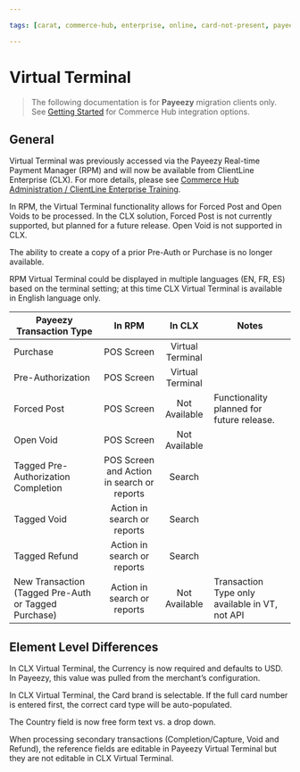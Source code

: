 ```yaml
---

tags: [carat, commerce-hub, enterprise, online, card-not-present, payeezy]

---
```


# Virtual Terminal

<!-- theme: danger -->
>  The following documentation is for **Payeezy** migration clients only. See [Getting Started](?path=docs/Getting-Started/Getting-Started-General.md) for Commerce Hub integration options.

## General

Virtual Terminal was previously accessed via the Payeezy Real-time Payment Manager (RPM) and will now be available from ClientLine Enterprise (CLX).  For more details, please see [Commerce Hub Administration / ClientLine Enterprise Training](https://fiserv.cloudguides.com/en-us/guides/ClientLine%20Enterprise%20from%20Fiserv).

In RPM, the Virtual Terminal functionality allows for Forced Post and Open Voids to be processed. In the CLX solution, Forced Post is not currently supported, but planned for a future release. Open Void is not supported in CLX.  

The ability to create a copy of a prior Pre-Auth or Purchase is no longer available.

RPM Virtual Terminal could be displayed in multiple languages (EN, FR, ES) based on the terminal setting; at this time CLX Virtual Terminal is available in English language only.

| Payeezy Transaction Type | In RPM | In CLX | Notes|
| -------- | :-------------: | :----------: |----------|
|Purchase |POS Screen | Virtual Terminal|
|Pre-Authorization |POS Screen |Virtual Terminal|
|Forced Post |POS Screen | Not Available| Functionality planned for future release.|
|Open Void  |POS Screen | Not Available| 
|Tagged Pre-Authorization Completion  |POS Screen and Action in search or reports |Search| 
|Tagged Void   |Action in search or reports  | Search |
|Tagged Refund  |Action in search or reports  | Search |
|New Transaction (Tagged Pre-Auth or Tagged Purchase)  |Action in search or reports  | Not Available | Transaction Type only available in VT, not API |

## Element Level Differences

In CLX Virtual Terminal, the Currency is now required and defaults to USD.  In Payeezy, this value was pulled from the merchant’s configuration. 

In CLX Virtual Terminal, the Card brand is selectable. If the full card number is entered first, the correct card type will be auto-populated.

The Country field is now free form text vs. a drop down.

When processing secondary transactions (Completion/Capture, Void and Refund), the reference fields are editable in Payeezy Virtual Terminal but they are not editable in CLX Virtual Terminal.
